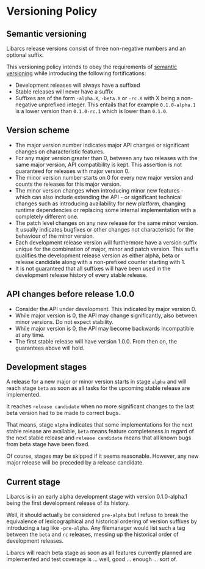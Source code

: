 # Versioning Policy


## Semantic versioning

Libarcs release versions consist of three non-negative numbers and an optional
suffix.

This versioning policy intends to obey the requirements of
[semantic versioning][1] while introducing the following fortifications:

- Development releases will always have a suffixed
- Stable releases will never have a suffix
- Suffixes are of the form ``-alpha.X``, ``-beta.X`` or ``-rc.X``
  with X being a non-negative unprefixed integer. This entails that
  for example ``0.1.0-alpha.1`` is a lower version than ``0.1.0-rc.1`` which is
  lower than ``0.1.0``.


## Version scheme

- The major version number indicates major API changes or significant changes on
  characteristic features.
- For any major version greater than 0, between any two releases with the same
  major version, API compatibility is kept. This assertion is not guaranteed for
  releases with major version 0.
- The minor version number starts on 0 for every new major version and counts
  the releases for this major version.
- The minor version changes when introducing minor new features - which can also
  include extending the API - or significant technical changes such as
  introducing availability for new platform, changing runtime dependencies or
  replacing some internal implementation with a completely different one.
- The patch level changes on any new release for the same minor version. It
  usually indicates bugfixes or other changes not characteristic for the
  behaviour of the minor version.
- Each development release version will furthermore have a version suffix unique
  for the combination of major, minor and patch version. This suffix qualifies
  the development release version as either alpha, beta or release candidate
  along with a non-prefixed counter starting with 1.
- It is not guaranteed that all suffixes will have been used in the development
  release history of every stable release.


## API changes before release 1.0.0

- Consider the API under development. This indicated by major version 0.
- While major version is 0, the API may change significantly, also between minor
  versions. Do not expect stability.
- While major version is 0, the API may become backwards incompatible at any
  time.
- The first stable release will have version 1.0.0. From then on, the guarantees
  above will hold.


## Development stages

A release for a new major or minor version starts in stage ``alpha`` and will
reach stage ``beta`` as soon as all tasks for the upcoming stable release are
implemented.

It reaches ``release candidate`` when no more significant changes to the last
beta version had to be made to correct bugs.

That means, stage ``alpha`` indicates that some implementations for the next
stable release are available, ``beta`` means feature completeness in regard of
the next stable release and ``release candidate`` means that all known bugs from
beta stage have been fixed.

Of course, stages may be skipped if it seems reasonable. However, any new major
release will be preceded by a release candidate.


## Current stage

Libarcs is in an early alpha development stage with version 0.1.0-alpha.1 being
the first development release of its history.

Well, it should actually be considered ``pre-alpha`` but I refuse to break the
equivalence of lexicographical and historical ordering of version suffixes by
introducing a tag like ``-pre-alpha``. Any filemanager would list such a tag
between the ``beta`` and ``rc`` releases, messing up the historical order of
development releases.

Libarcs will reach beta stage as soon as all features currently planned are
implemented and test coverage is ... well, good ... enough ... sort of.

[1]: https://semver.org

